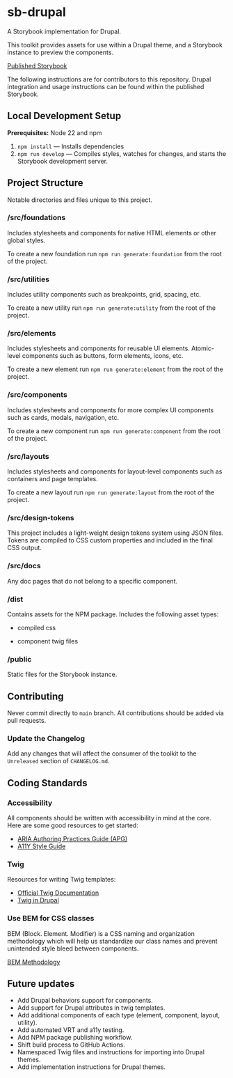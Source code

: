 # sb-drupal

A Storybook implementation for Drupal.

This toolkit provides assets for use within a Drupal theme, and a Storybook instance to preview the components.

[Published Storybook](https://mel-miller.github.io/sb-drupal)

The following instructions are for contributors to this repository. Drupal integration and usage instructions can be found within the published Storybook.

## Local Development Setup

**Prerequisites:** Node 22 and npm

1. `npm install` — Installs dependencies
2. `npm run develop` — Compiles styles, watches for changes, and starts the Storybook development server.

## Project Structure

Notable directories and files unique to this project.

### /src/foundations

Includes stylesheets and components for native HTML elements or other global styles.

To create a new foundation run `npm run generate:foundation` from the root of the project.

### /src/utilities

Includes utility components such as breakpoints, grid, spacing, etc.

To create a new utility run `npm run generate:utility` from the root of the project.

### /src/elements

Includes stylesheets and components for reusable UI elements. Atomic-level components such as buttons, form elements, icons, etc.

To create a new element run `npm run generate:element` from the root of the project.

### /src/components

Includes stylesheets and components for more complex UI components such as cards, modals, navigation, etc.

To create a new component run `npm run generate:component` from the root of the project.

### /src/layouts

Includes stylesheets and components for layout-level components such as containers and page templates.

To create a new layout run `npm run generate:layout` from the root of the project.

### /src/design-tokens

This project includes a light-weight design tokens system using JSON files. Tokens are compiled to CSS custom properties and included in the final CSS output.

### /src/docs

Any doc pages that do not belong to a specific component.

### /dist

Contains assets for the NPM package. Includes the following asset types:

- compiled css
<!-- - compiled js -->
- component twig files

### /public

Static files for the Storybook instance.

## Contributing

Never commit directly to `main` branch. All contributions should be added via pull requests.

### Update the Changelog

Add any changes that will affect the consumer of the toolkit to the `Unreleased` section of `CHANGELOG.md`.

## Coding Standards

### Accessibility

All components should be written with accessibility in mind at the core. Here are some good resources to get started:

- [ARIA Authoring Practices Guide (APG)](https://www.w3.org/WAI/ARIA/apg/)
- [A11Y Style Guide](https://a11y-style-guide.com/style-guide/)

### Twig

Resources for writing Twig templates:

- [Official Twig Documentation](https://twig.symfony.com/doc/2.x/)
- [Twig in Drupal](https://www.drupal.org/docs/theming-drupal/twig-in-drupal)

### Use BEM for CSS classes

BEM (Block. Element. Modifier) is a CSS naming and organization methodology which will help us standardize our class names and prevent unintended style bleed between components.

[BEM Methodology](https://en.bem.info/methodology/quick-start/)

<!-- ### Drupal Behaviors

Wrap all component-specific js in a behavior like so:

```
Drupal.behaviors.behaviorName = {
	attach(context, settings) {

	},
};
```

### Drupal Attributes

If a template you write uses Drupal-specific attribute-related functions (such as addClass, setAttribute, etc...), you will need to mock them in that component's stories file.

Import this package to the top of your stories file:

```
import drupalAttribute from "drupal-attribute";

```

Then pass the name of the attributes object as a story arg, and set the value to a new instance of the `drupalAttribute` class like so:

```
args: {
   attributes: new drupalAttribute(),
},

```

In the example above, as with most Drupal templates, the name of the object is "attributes".

It is also a good idea to hide the control for that arg like so:

```
argTypes: {
   attributes: {
      table: {
         disable: true,
      },
   },
},
``` -->

## Future updates

- Add Drupal behaviors support for components.
- Add support for Drupal attributes in twig templates.
- Add additional components of each type (element, component, layout, utility).
- Add automated VRT and a11y testing.
- Add NPM package publishing workflow.
- Shift build process to GitHub Actions.
- Namespaced Twig files and instructions for importing into Drupal themes.
- Add implementation instructions for Drupal themes.
